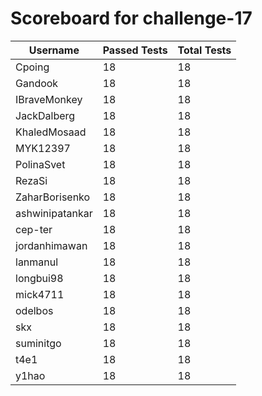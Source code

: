 # Scoreboard for challenge-17
| Username   | Passed Tests | Total Tests |
|------------|--------------|-------------|
| Cpoing | 18 | 18 |
| Gandook | 18 | 18 |
| IBraveMonkey | 18 | 18 |
| JackDalberg | 18 | 18 |
| KhaledMosaad | 18 | 18 |
| MYK12397 | 18 | 18 |
| PolinaSvet | 18 | 18 |
| RezaSi | 18 | 18 |
| ZaharBorisenko | 18 | 18 |
| ashwinipatankar | 18 | 18 |
| cep-ter | 18 | 18 |
| jordanhimawan | 18 | 18 |
| lanmanul | 18 | 18 |
| longbui98 | 18 | 18 |
| mick4711 | 18 | 18 |
| odelbos | 18 | 18 |
| skx | 18 | 18 |
| suminitgo | 18 | 18 |
| t4e1 | 18 | 18 |
| y1hao | 18 | 18 |

